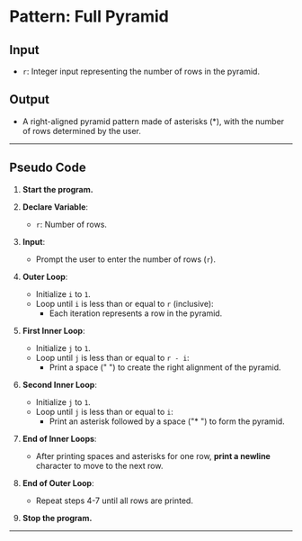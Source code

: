 # **Pattern: Full Pyramid**

## **Input**
- `r`: Integer input representing the number of rows in the pyramid.

## **Output**
- A right-aligned pyramid pattern made of asterisks (*), with the number of rows determined by the user.

---

## **Pseudo Code**

1. **Start the program.**

2. **Declare Variable**:
   - `r`: Number of rows.

3. **Input**:
   - Prompt the user to enter the number of rows (`r`).

4. **Outer Loop**:
   - Initialize `i` to `1`.
   - Loop until `i` is less than or equal to `r` (inclusive):
     - Each iteration represents a row in the pyramid.

5. **First Inner Loop**:
   - Initialize `j` to `1`.
   - Loop until `j` is less than or equal to `r - i`:
     - Print a space (" ") to create the right alignment of the pyramid.

6. **Second Inner Loop**:
   - Initialize `j` to `1`.
   - Loop until `j` is less than or equal to `i`:
     - Print an asterisk followed by a space ("* ") to form the pyramid.

7. **End of Inner Loops**:
   - After printing spaces and asterisks for one row, **print a newline** character to move to the next row.

8. **End of Outer Loop**:
   - Repeat steps 4-7 until all rows are printed.

9. **Stop the program.**

---

